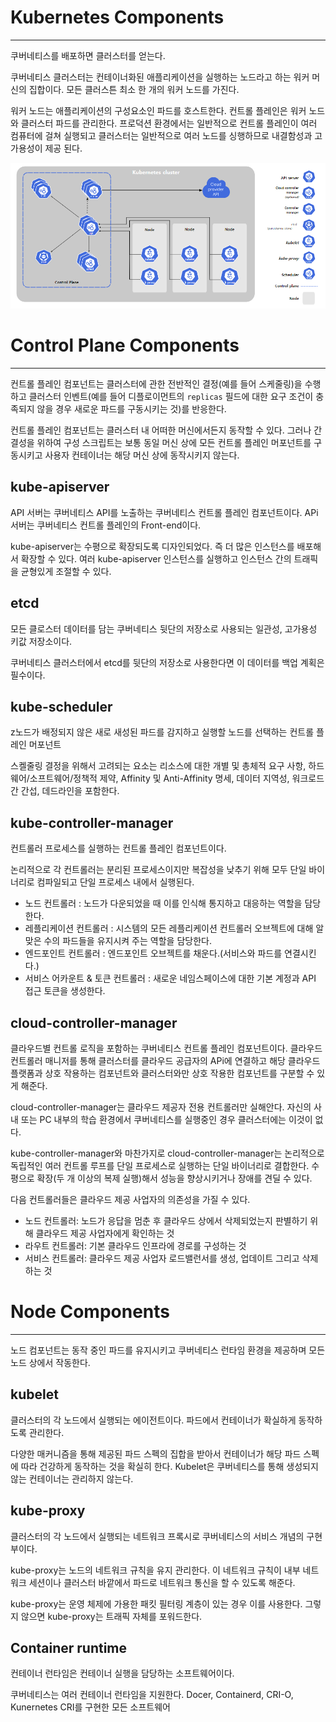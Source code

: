 # Kubernetes Components

---

쿠버네티스를 배포하면 클러스터를 얻는다.

쿠버네티스 클러스터는 컨테이너화된 애플리케이션을 실행하는 노드라고 하는 워커 머신의 집합이다. 모든 클러스튼 최소 한 개의 워커 노드를 가진다.

워커 노드는 애플리케이션의 구성요소인 파드를 호스트한다. 컨트롤 플레인은 워커 노드와 클러스터 파드를 관리한다. 프로덕션 환경에서는 일반적으로 컨트롤 플레인이 여러 컴퓨터에 걸쳐 실행되고 클러스터는 일반적으로 여러 노드를 싱행하므로 내결함성과 고가용성이 제공 된다.

![Untitled](images/componets.png)

# Control Plane Components

---

컨트롤 플레인 컴포넌트는 클러스터에 관한 전반적인 결정(예를 들어 스케줄링)을 수행하고 클러스터 인벤트(예를 들어 디플로이먼트의 `replicas` 필드에 대한 요구 조건이 충족되지 않을 경우 새로운 파드를 구동시키는 것)를 반응한다.

컨트롤 플레인 컴포넌트는 클러스터 내 어떠한 머신에서든지 동작할 수 있다. 그러나 간결성을 위하여 구성 스크립트는 보통 동일 머신 상에 모든 컨트롤 플레인 머포넌트를 구동시키고 사용자 컨테이너는 해당 머신 상에 동작시키지 않는다.

## kube-apiserver

API 서버는 쿠버네티스 API를 노출하는 쿠버네티스 컨트롤 플레인 컴포넌트이다. APi 서버는 쿠버네티스 컨트롤 플레인의 Front-end이다.

kube-apiserver는 수평으로 확장되도록 디자인되었다. 즉 더 많은 인스턴스를 배포해서 확장할 수 있다. 여러 kube-apiserver 인스턴스를 실행하고 인스턴스 간의 트래픽을 균형있게 조절할 수 있다.

## etcd

모든 클로스터 데이터를 담는 쿠버네티스 뒷단의 저장소로 사용되는 일관성, 고가용성 키값 저장소이다.

쿠버네티스 클러스터에서 etcd를 뒷단의 저장소로 사용한다면 이 데이터를 백업 계획은 필수이다.

## kube-scheduler

z노드가 배정되지 않은 새로 새성된 파드를 감지하고 실행할 노드를 선택하는 컨트롤 플레인 머포넌트

스켈줄링 결정을 위해서 고려되는 요소는 리소스에 대한 개별 및 총체적 요구 사항, 하드웨어/소프트웨어/정책적 제약, Affinity 및 Anti-Affinity 명세, 데이터 지역성, 워크로드간 간섭, 데드라인을 포함한다.

## kube-controller-manager

컨트롤러 프로세스를 실행하는 컨트롤 플레인 컴포넌트이다.

논리적으로 각 컨트롤러는 분리된 프로세스이지만 복잡성을 낮추기 위해 모두 단일 바이너리로 컴파일되고 단일 프로세스 내에서 실행된다.

- 노드 컨트롤러 : 노드가 다운되었을 때 이를 인식해 통지하고 대응하는 역할을 담당한다.
- 레플리케이션 컨트롤러 : 시스템의 모든 레플리케이션 컨트롤러 오브젝트에 대해 알맞은 수의 파드들을 유지시켜 주는 역할을 담당한다.
- 엔드포인트 컨트롤러 : 엔드포인트 오브젝트를 채운다.(서비스와 파드를 연결시킨다.)
- 서비스 어카운트 & 토큰 컨트롤러 : 새로운 네임스페이스에 대한 기본 계정과 API 접근 토큰을 생성한다.

## cloud-controller-manager

클라우드별 컨트롤 로직을 포함하는 쿠버네티스 컨트롤 플레인 컴포넌트이다. 클라우드 컨트롤러 매니저를 통해 클러스터를 클라우드 공급자의 APi에 연결하고 해당 클라우드 플랫폼과 상호 작용하는 컴포넌트와 클러스터와만 상호 작용한 컴포넌트를 구분할 수 있게 해준다.

cloud-controller-manager는 클라우드 제공자 전용 컨트롤러만 실해안다. 자신의 사내 또는 PC 내부의 학습 환경에서 쿠버네티스를 실행중인 경우 클러스터에는 이것이 없다.

kube-controller-manager와 마찬가지로 cloud-controller-manager는 논리적으로 독립적인 여러 컨트롤 루프를 단일 프로세스로 실행하는 단일 바이너리로 결합한다. 수평으로 확장(두 개 이상의 복제 실행)해서 성능을 향상시키거나 장애를 견딜 수 있다.

다음 컨트롤러들은 클라우드 제공 사업자의 의존성을 가질 수 있다.

- 노드 컨트롤러: 노드가 응답을 멈춘 후 클라우드 상에서 삭제되었는지 판별하기 위해 클라우드 제공 사업자에게 확인하는 것
- 라우트 컨트롤러: 기본 클라우드 인프라에 경로를 구성하는 것
- 서비스 컨트롤러: 클라우드 제공 사업자 로드밸런서를 생성, 업데이트 그리고 삭제하는 것

# Node Components

---

노드 컴포넌트는 동작 중인 파드를 유지시키고 쿠버네티스 런타임 환경을 제공하며 모든 노드 상에서 작동한다.

## kubelet

클러스터의 각 노드에서 실행되는 에이전트이다. 파드에서 컨테이너가 확실하게 동작하도록 관리한다.

다양한 매커니즘을 통해 제공된 파드 스펙의 집합을 받아서 컨테이너가 해당 파드 스펙에 따라 건강하게 동작하는 것을 확실히 한다. Kubelet은 쿠버네티스를 통해 생성되지 않는 컨테이너는 관리하지 않는다.

## kube-proxy

클러스터의 각 노드에서 실행되는 네트워크 프록시로 쿠버네티스의 서비스 개념의 구현부이다.

kube-proxy는 노드의 네트워크 규칙을 유지 관리한다. 이 네트워크 규칙이 내부 네트워크 세션이나 클러스터 바깥에서 파드로 네트워크 통신을 할 수 있도록 해준다.

kube-proxy는 운영 체제에 가용한 패킷 필터링 계층이 있는 경우 이를 사용한다. 그렇지 않으면 kube-proxy는 트래픽 자체를 포워드한다.

## Container runtime

컨테이너 런타임은 컨테이너 실행을 담당하는 소프트웨어이다. 

쿠버네티스는 여러 컨테이너 런타임을 지원한다. Docer, Containerd, CRI-O, Kunernetes CRI를 구현한 모든 소프트웨어